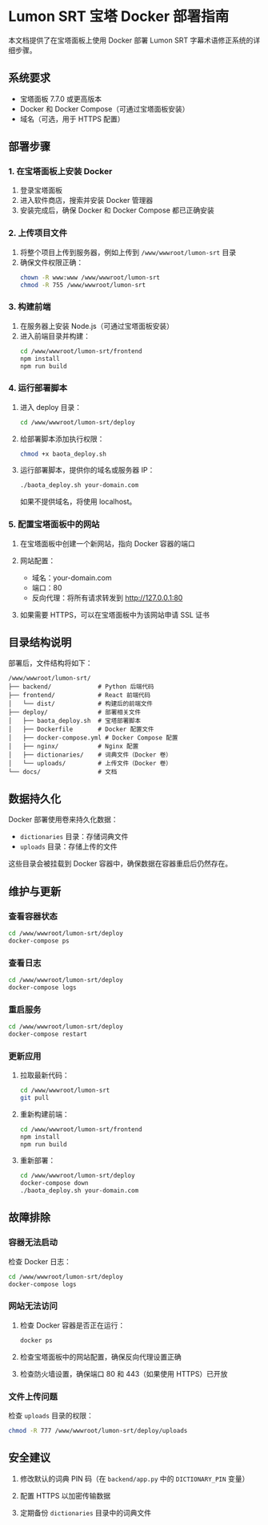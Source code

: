 # Lumon SRT 宝塔 Docker 部署指南

本文档提供了在宝塔面板上使用 Docker 部署 Lumon SRT 字幕术语修正系统的详细步骤。

## 系统要求

- 宝塔面板 7.7.0 或更高版本
- Docker 和 Docker Compose（可通过宝塔面板安装）
- 域名（可选，用于 HTTPS 配置）

## 部署步骤

### 1. 在宝塔面板上安装 Docker

1. 登录宝塔面板
2. 进入软件商店，搜索并安装 Docker 管理器
3. 安装完成后，确保 Docker 和 Docker Compose 都已正确安装

### 2. 上传项目文件

1. 将整个项目上传到服务器，例如上传到 `/www/wwwroot/lumon-srt` 目录
2. 确保文件权限正确：
   ```bash
   chown -R www:www /www/wwwroot/lumon-srt
   chmod -R 755 /www/wwwroot/lumon-srt
   ```

### 3. 构建前端

1. 在服务器上安装 Node.js（可通过宝塔面板安装）
2. 进入前端目录并构建：
   ```bash
   cd /www/wwwroot/lumon-srt/frontend
   npm install
   npm run build
   ```

### 4. 运行部署脚本

1. 进入 deploy 目录：
   ```bash
   cd /www/wwwroot/lumon-srt/deploy
   ```

2. 给部署脚本添加执行权限：
   ```bash
   chmod +x baota_deploy.sh
   ```

3. 运行部署脚本，提供你的域名或服务器 IP：
   ```bash
   ./baota_deploy.sh your-domain.com
   ```
   如果不提供域名，将使用 localhost。

### 5. 配置宝塔面板中的网站

1. 在宝塔面板中创建一个新网站，指向 Docker 容器的端口
2. 网站配置：
   - 域名：your-domain.com
   - 端口：80
   - 反向代理：将所有请求转发到 http://127.0.0.1:80

3. 如果需要 HTTPS，可以在宝塔面板中为该网站申请 SSL 证书

## 目录结构说明

部署后，文件结构将如下：

```
/www/wwwroot/lumon-srt/
├── backend/             # Python 后端代码
├── frontend/            # React 前端代码
│   └── dist/            # 构建后的前端文件
├── deploy/              # 部署相关文件
│   ├── baota_deploy.sh  # 宝塔部署脚本
│   ├── Dockerfile       # Docker 配置文件
│   ├── docker-compose.yml # Docker Compose 配置
│   ├── nginx/           # Nginx 配置
│   ├── dictionaries/    # 词典文件（Docker 卷）
│   └── uploads/         # 上传文件（Docker 卷）
└── docs/                # 文档
```

## 数据持久化

Docker 部署使用卷来持久化数据：

- `dictionaries` 目录：存储词典文件
- `uploads` 目录：存储上传的文件

这些目录会被挂载到 Docker 容器中，确保数据在容器重启后仍然存在。

## 维护与更新

### 查看容器状态

```bash
cd /www/wwwroot/lumon-srt/deploy
docker-compose ps
```

### 查看日志

```bash
cd /www/wwwroot/lumon-srt/deploy
docker-compose logs
```

### 重启服务

```bash
cd /www/wwwroot/lumon-srt/deploy
docker-compose restart
```

### 更新应用

1. 拉取最新代码：
   ```bash
   cd /www/wwwroot/lumon-srt
   git pull
   ```

2. 重新构建前端：
   ```bash
   cd /www/wwwroot/lumon-srt/frontend
   npm install
   npm run build
   ```

3. 重新部署：
   ```bash
   cd /www/wwwroot/lumon-srt/deploy
   docker-compose down
   ./baota_deploy.sh your-domain.com
   ```

## 故障排除

### 容器无法启动

检查 Docker 日志：
```bash
cd /www/wwwroot/lumon-srt/deploy
docker-compose logs
```

### 网站无法访问

1. 检查 Docker 容器是否正在运行：
   ```bash
   docker ps
   ```

2. 检查宝塔面板中的网站配置，确保反向代理设置正确

3. 检查防火墙设置，确保端口 80 和 443（如果使用 HTTPS）已开放

### 文件上传问题

检查 `uploads` 目录的权限：
```bash
chmod -R 777 /www/wwwroot/lumon-srt/deploy/uploads
```

## 安全建议

1. 修改默认的词典 PIN 码（在 `backend/app.py` 中的 `DICTIONARY_PIN` 变量）

2. 配置 HTTPS 以加密传输数据

3. 定期备份 `dictionaries` 目录中的词典文件
